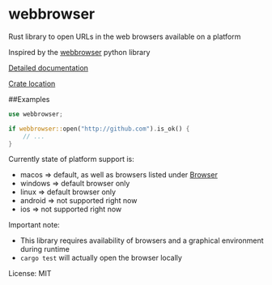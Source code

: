# webbrowser

Rust library to open URLs in the web browsers available on a platform

Inspired by the [webbrowser](https://docs.python.org/2/library/webbrowser.html) python library

[Detailed documentation](http://code.rootnet.in/webbrowser-rs/webbrowser/)

[Crate location](https://crates.io/crates/webbrowser)

##Examples

```rust
use webbrowser;

if webbrowser::open("http://github.com").is_ok() {
    // ...
}
```

Currently state of platform support is:

* macos => default, as well as browsers listed under [Browser](enum.Browser.html)
* windows => default browser only
* linux => default browser only
* android => not supported right now
* ios => not supported right now

Important note:

* This library requires availability of browsers and a graphical environment during runtime
* `cargo test` will actually open the browser locally

License: MIT
